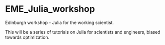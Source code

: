 # EME_Julia_workshop

Edinburgh workshop - Julia for the working scientist.

This will be a series of tutorials on Julia for scientists and engineers, biased towards optimization.

